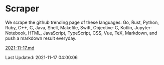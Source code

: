 # Scraper

We scrape the github trending page of these languages: Go, Rust, Python, Ruby, C++, C, Java, Shell, Makefile, Swift, Objective-C, Kotlin, Jupyter-Notebook, HTML, JavaScript, TypeScript, CSS, Vue, TeX, Markdown, and push a markdown result everyday.

[2021-11-17.md](https://github.com/yangwenmai/github-trending-backup/blob/master/2021-11-17.md)

Last Updated: 2021-11-17 04:00:06